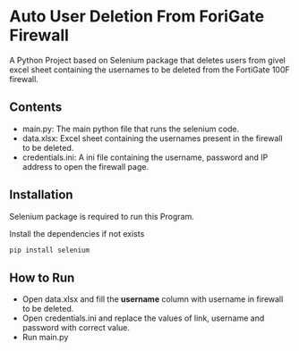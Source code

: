 # Auto User Deletion From ForiGate Firewall


A Python Project based on Selenium package that deletes users from givel excel sheet containing the usernames to be deleted from the FortiGate 100F firewall.

## Contents
 - main.py: The main python file that runs the selenium code.
 - data.xlsx: Excel sheet containing the usernames present in the firewall to be deleted.
 - credentials.ini: A ini file containing the username, password and IP address to open the firewall page.
 

## Installation
Selenium package is required to run this Program.

Install the dependencies if not exists

```sh
pip install selenium
```

 ## How to Run
  - Open data.xlsx and fill the **username** column with username in firewall to be deleted.
  - Open credentials.ini and replace the values of link, username and password with correct value.
  - Run main.py
